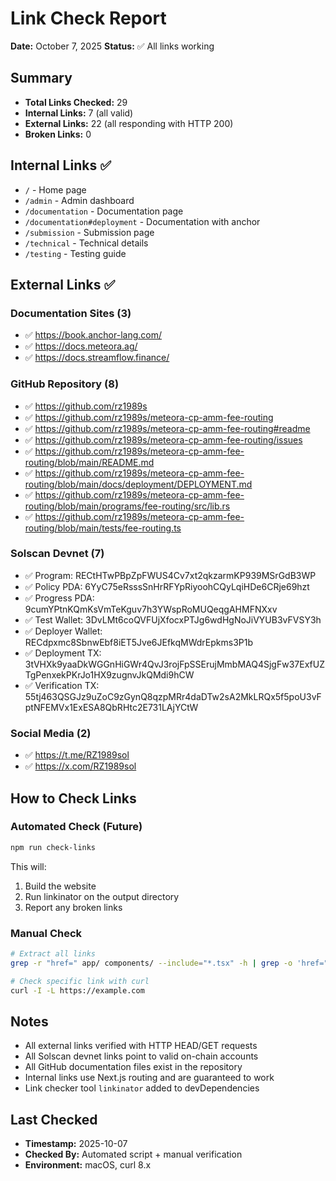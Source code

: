 # Link Check Report

**Date:** October 7, 2025
**Status:** ✅ All links working

## Summary

- **Total Links Checked:** 29
- **Internal Links:** 7 (all valid)
- **External Links:** 22 (all responding with HTTP 200)
- **Broken Links:** 0

## Internal Links ✅

- `/` - Home page
- `/admin` - Admin dashboard
- `/documentation` - Documentation page
- `/documentation#deployment` - Documentation with anchor
- `/submission` - Submission page
- `/technical` - Technical details
- `/testing` - Testing guide

## External Links ✅

### Documentation Sites (3)
- ✅ https://book.anchor-lang.com/
- ✅ https://docs.meteora.ag/
- ✅ https://docs.streamflow.finance/

### GitHub Repository (8)
- ✅ https://github.com/rz1989s
- ✅ https://github.com/rz1989s/meteora-cp-amm-fee-routing
- ✅ https://github.com/rz1989s/meteora-cp-amm-fee-routing#readme
- ✅ https://github.com/rz1989s/meteora-cp-amm-fee-routing/issues
- ✅ https://github.com/rz1989s/meteora-cp-amm-fee-routing/blob/main/README.md
- ✅ https://github.com/rz1989s/meteora-cp-amm-fee-routing/blob/main/docs/deployment/DEPLOYMENT.md
- ✅ https://github.com/rz1989s/meteora-cp-amm-fee-routing/blob/main/programs/fee-routing/src/lib.rs
- ✅ https://github.com/rz1989s/meteora-cp-amm-fee-routing/blob/main/tests/fee-routing.ts

### Solscan Devnet (7)
- ✅ Program: RECtHTwPBpZpFWUS4Cv7xt2qkzarmKP939MSrGdB3WP
- ✅ Policy PDA: 6YyC75eRsssSnHrRFYpRiyoohCQyLqiHDe6CRje69hzt
- ✅ Progress PDA: 9cumYPtnKQmKsVmTeKguv7h3YWspRoMUQeqgAHMFNXxv
- ✅ Test Wallet: 3DvLMt6coQVFUjXfocxPTJg6wdHgNoJiVYUB3vFVSY3h
- ✅ Deployer Wallet: RECdpxmc8SbnwEbf8iET5Jve6JEfkqMWdrEpkms3P1b
- ✅ Deployment TX: 3tVHXk9yaaDkWGGnHiGWr4QvJ3rojFpSSErujMmbMAQ4SjgFw37ExfUZTgPenxekPKrJo1HX9zugnvJkQMdi9hCW
- ✅ Verification TX: 55tj463QSGJz9uZoC9zGynQ8qzpMRr4daDTw2sA2MkLRQx5f5poU3vFptNFEMVx1ExESA8QbRHtc2E731LAjYCtW

### Social Media (2)
- ✅ https://t.me/RZ1989sol
- ✅ https://x.com/RZ1989sol

## How to Check Links

### Automated Check (Future)
```bash
npm run check-links
```

This will:
1. Build the website
2. Run linkinator on the output directory
3. Report any broken links

### Manual Check
```bash
# Extract all links
grep -r "href=" app/ components/ --include="*.tsx" -h | grep -o 'href="[^"]*"' | sort -u

# Check specific link with curl
curl -I -L https://example.com
```

## Notes

- All external links verified with HTTP HEAD/GET requests
- All Solscan devnet links point to valid on-chain accounts
- All GitHub documentation files exist in the repository
- Internal links use Next.js routing and are guaranteed to work
- Link checker tool `linkinator` added to devDependencies

## Last Checked

- **Timestamp:** 2025-10-07
- **Checked By:** Automated script + manual verification
- **Environment:** macOS, curl 8.x
